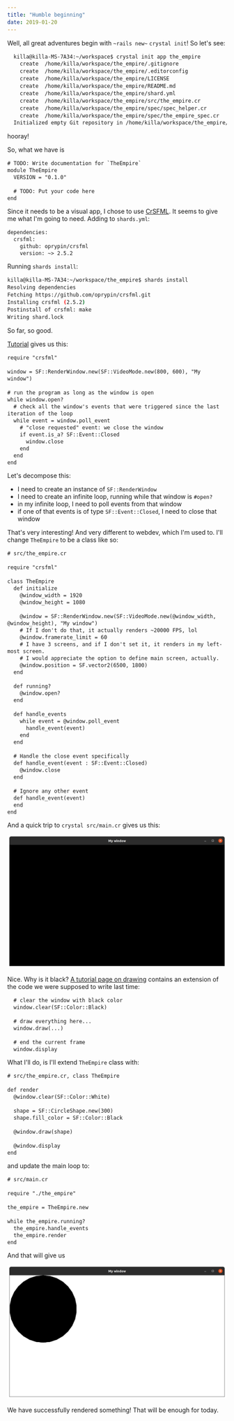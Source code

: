 ```yaml
---
title: "Humble beginning"
date: 2019-01-20
---
```


Well, all great adventures begin with `~rails new~` `crystal init`! So let's see:

```bash
  killa@killa-MS-7A34:~/workspace$ crystal init app the_empire
    create  /home/killa/workspace/the_empire/.gitignore
    create  /home/killa/workspace/the_empire/.editorconfig
    create  /home/killa/workspace/the_empire/LICENSE
    create  /home/killa/workspace/the_empire/README.md
    create  /home/killa/workspace/the_empire/shard.yml
    create  /home/killa/workspace/the_empire/src/the_empire.cr
    create  /home/killa/workspace/the_empire/spec/spec_helper.cr
    create  /home/killa/workspace/the_empire/spec/the_empire_spec.cr
  Initialized empty Git repository in /home/killa/workspace/the_empire/.git/
```

hooray!

So, what we have is

```crystal
# TODO: Write documentation for `TheEmpire`
module TheEmpire
  VERSION = "0.1.0"

  # TODO: Put your code here
end
```

Since it needs to be a visual app, I chose to use [CrSFML](https://oprypin.github.io/crsfml/). It seems to give me what I'm going to need.
Adding to `shards.yml`:

```
dependencies:
  crsfml:
    github: oprypin/crsfml
    version: ~> 2.5.2
```

Running `shards install`:

```bash
killa@killa-MS-7A34:~/workspace/the_empire$ shards install
Resolving dependencies
Fetching https://github.com/oprypin/crsfml.git
Installing crsfml (2.5.2)
Postinstall of crsfml: make
Writing shard.lock
```

So far, so good.

[Tutorial](https://oprypin.github.io/crsfml/tutorials/window/window.html) gives us this:

```crystal
require "crsfml"

window = SF::RenderWindow.new(SF::VideoMode.new(800, 600), "My window")

# run the program as long as the window is open
while window.open?
  # check all the window's events that were triggered since the last iteration of the loop
  while event = window.poll_event
    # "close requested" event: we close the window
    if event.is_a? SF::Event::Closed
      window.close
    end
  end
end
```

Let's decompose this:
- I need to create an instance of `SF::RenderWindow`
- I need to create an infinite loop, running while that window is `#open?`
- in my infinite loop, I need to poll events from that window
- if one of that events is of type `SF::Event::Closed`, I need to close that window

That's very interesting! And very different to webdev, which I'm used to. I'll change `TheEmpire` to be a class like so:

```crystal
# src/the_empire.cr

require "crsfml"

class TheEmpire
  def initialize
    @window_width = 1920
    @window_height = 1080

    @window = SF::RenderWindow.new(SF::VideoMode.new(@window_width, @window_height), "My window")
    # If I don't do that, it actually renders ~20000 FPS, lol
    @window.framerate_limit = 60
    # I have 3 screens, and if I don't set it, it renders in my left-most screen.
    # I would appreciate the option to define main screen, actually.
    @window.position = SF.vector2(6500, 1800)
  end

  def running?
    @window.open?
  end

  def handle_events
    while event = @window.poll_event
      handle_event(event)
    end
  end

  # Handle the close event specifically
  def handle_event(event : SF::Event::Closed)
    @window.close
  end

  # Ignore any other event
  def handle_event(event)
  end
end
```

And a quick trip to `crystal src/main.cr` gives us this:

![Empty black screen](/docs/assets/posts/2/empty_black_screen.png)

Nice. Why is it black? [A tutorial page on drawing](https://oprypin.github.io/crsfml/tutorials/graphics/draw.html) contains an extension of the code we were supposed to write last time:

```crystal
  # clear the window with black color
  window.clear(SF::Color::Black)

  # draw everything here...
  window.draw(...)

  # end the current frame
  window.display
```

What I'll do, is I'll extend `TheEmpire` class with:

```crystal
# src/the_empire.cr, class TheEmpire

def render
  @window.clear(SF::Color::White)

  shape = SF::CircleShape.new(300)
  shape.fill_color = SF::Color::Black

  @window.draw(shape)

  @window.display
end
```

and update the main loop to:

```crystal
# src/main.cr

require "./the_empire"

the_empire = TheEmpire.new

while the_empire.running?
  the_empire.handle_events
  the_empire.render
end
```

And that will give us

![A white screen, and a black ball](/docs/assets/posts/2/nonempty_white_screen.png)

We have successfully rendered something! That will be enough for today.
